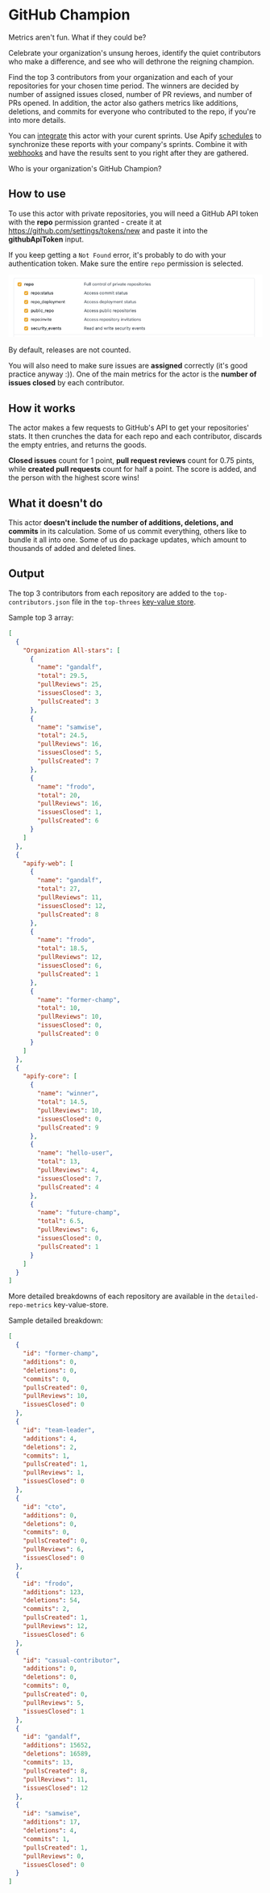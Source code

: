 # GitHub Champion

Metrics aren't fun. What if they could be?

Celebrate your organization's unsung heroes, identify the quiet contributors who make a difference, and see who will dethrone the reigning champion.

Find the top 3 contributors from your organization and each of your repositories for your chosen time period. The winners are decided by number of assigned issues closed, number of PR reviews, and number of PRs opened. In addition, the actor also gathers metrics like additions, deletions, and commits for everyone who contributed to the repo, if you're into more details.

You can [integrate](/integrations) this actor with your curent sprints. Use Apify [schedules](https://docs.apify.com/schedules) to synchronize these reports with your company's sprints. Combine it with [webhooks](https://docs.apify.com/webhooks) and have the results sent to you right after they are gathered.

Who is your organization's GitHub Champion?

## How to use

To use this actor with private repositories, you will need a GitHub API token with the **repo** permission granted  - create it at <https://github.com/settings/tokens/new> and paste it into the **githubApiToken** input.

If you keep getting a `Not Found` error, it's probably to do with your authentication token. Make sure the entire `repo` permission is selected.

![API token settings](src/images/token_permissions.png)

By default, releases are not counted.

You will also need to make sure issues are **assigned** correctly (it's good practice anyway :)). One of the main metrics for the actor is the **number of issues closed** by each contributor.

## How it works

The actor makes a few requests to GitHub's API to get your repositories' stats. It then crunches the data for each repo and each contributor, discards the empty entries, and returns the goods.

**Closed issues** count for 1 point, **pull request reviews** count for 0.75 pints,  while **created pull requests** count for half a point. The score is added, and the person with the highest score wins!

## What it doesn't do

This actor **doesn't include the number of additions, deletions, and commits** in its calculation. Some of us commit everything, others like to bundle it all into one. Some of us do package updates, which amount to thousands of added and deleted lines.

## Output

The top 3 contributors from each repository are added to the `top-contributors.json` file in the `top-threes` [key-value store](https://docs.apify.com/storage/key-value-store).

Sample top 3 array:

```json
[
  {
    "Organization All-stars": [
      {
        "name": "gandalf",
        "total": 29.5,
        "pullReviews": 25,
        "issuesClosed": 3,
        "pullsCreated": 3
      },
      {
        "name": "samwise",
        "total": 24.5,
        "pullReviews": 16,
        "issuesClosed": 5,
        "pullsCreated": 7
      },
      {
        "name": "frodo",
        "total": 20,
        "pullReviews": 16,
        "issuesClosed": 1,
        "pullsCreated": 6
      }
    ]
  },
  {
    "apify-web": [
      {
        "name": "gandalf",
        "total": 27,
        "pullReviews": 11,
        "issuesClosed": 12,
        "pullsCreated": 8
      },
      {
        "name": "frodo",
        "total": 18.5,
        "pullReviews": 12,
        "issuesClosed": 6,
        "pullsCreated": 1
      },
      {
        "name": "former-champ",
        "total": 10,
        "pullReviews": 10,
        "issuesClosed": 0,
        "pullsCreated": 0
      }
    ]
  },
  {
    "apify-core": [
      {
        "name": "winner",
        "total": 14.5,
        "pullReviews": 10,
        "issuesClosed": 0,
        "pullsCreated": 9
      },
      {
        "name": "hello-user",
        "total": 13,
        "pullReviews": 4,
        "issuesClosed": 7,
        "pullsCreated": 4
      },
      {
        "name": "future-champ",
        "total": 6.5,
        "pullReviews": 6,
        "issuesClosed": 0,
        "pullsCreated": 1
      }
    ]
  }
]
```

More detailed breakdowns of each repository are available in the `detailed-repo-metrics` key-value-store.

Sample detailed breakdown:

```json
[
  {
    "id": "former-champ",
    "additions": 0,
    "deletions": 0,
    "commits": 0,
    "pullsCreated": 0,
    "pullReviews": 10,
    "issuesClosed": 0
  },
  {
    "id": "team-leader",
    "additions": 4,
    "deletions": 2,
    "commits": 1,
    "pullsCreated": 1,
    "pullReviews": 1,
    "issuesClosed": 0
  },
  {
    "id": "cto",
    "additions": 0,
    "deletions": 0,
    "commits": 0,
    "pullsCreated": 0,
    "pullReviews": 6,
    "issuesClosed": 0
  },
  {
    "id": "frodo",
    "additions": 123,
    "deletions": 54,
    "commits": 2,
    "pullsCreated": 1,
    "pullReviews": 12,
    "issuesClosed": 6
  },
  {
    "id": "casual-contributor",
    "additions": 0,
    "deletions": 0,
    "commits": 0,
    "pullsCreated": 0,
    "pullReviews": 5,
    "issuesClosed": 1
  },
  {
    "id": "gandalf",
    "additions": 15652,
    "deletions": 16589,
    "commits": 13,
    "pullsCreated": 8,
    "pullReviews": 11,
    "issuesClosed": 12
  },
  {
    "id": "samwise",
    "additions": 17,
    "deletions": 4,
    "commits": 1,
    "pullsCreated": 1,
    "pullReviews": 0,
    "issuesClosed": 0
  }
]
```
